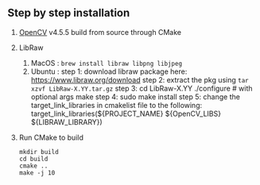 
## Step by step installation

1. [OpenCV](git@github.com:opencv/opencv.git) v4.5.5 build from source through CMake


2. LibRaw
   1. MacOS : `brew install libraw libpng libjpeg`
   2. Ubuntu : 
      step 1: download libraw package here: https://www.libraw.org/download
      step 2: extract the pkg using `tar xzvf LibRaw-X.YY.tar.gz`
      step 3: cd LibRaw-X.YY
               ./configure # with optional args
               make
      step 4: sudo make install
      step 5: change the target_link_libraries in cmakelist file to the following:
      target_link_libraries(${PROJECT_NAME} 
              ${OpenCV_LIBS}
              ${LIBRAW_LIBRARY})

3. Run CMake to build
   ```shell
   mkdir build
   cd build
   cmake ..
   make -j 10
   ```
